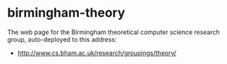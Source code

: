 # birmingham-theory
The web page for the Birmingham theoretical computer science research group, auto-deployed to this address:

<ul><li><a href="http://www.cs.bham.ac.uk/research/groupings/theory/">http://www.cs.bham.ac.uk/research/groupings/theory/</a></li></ul>
